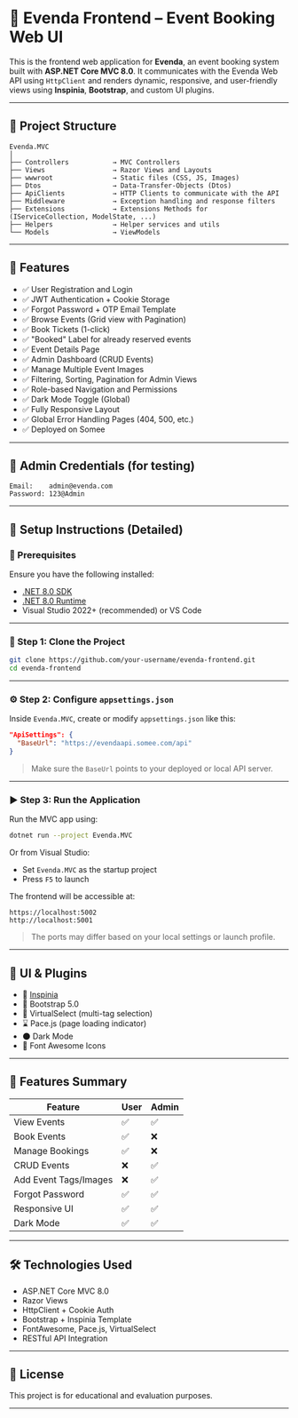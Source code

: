 
# 🎨 Evenda Frontend – Event Booking Web UI

This is the frontend web application for **Evenda**, an event booking system built with **ASP.NET Core MVC 8.0**. It communicates with the Evenda Web API using `HttpClient` and renders dynamic, responsive, and user-friendly views using **Inspinia**, **Bootstrap**, and custom UI plugins.

---

## 🧱 Project Structure

```
Evenda.MVC
│
├── Controllers           → MVC Controllers 
├── Views                 → Razor Views and Layouts
├── wwwroot               → Static files (CSS, JS, Images)
├── Dtos                  → Data-Transfer-Objects (Dtos)
├── ApiClients            → HTTP Clients to communicate with the API
├── Middleware            → Exception handling and response filters
├── Extensions            → Extensions Methods for (IServiceCollection, ModelState, ...)
├── Helpers               → Helper services and utils
└── Models                → ViewModels 
```

---

## 🚀 Features

- ✅ User Registration and Login
- ✅ JWT Authentication + Cookie Storage
- ✅ Forgot Password + OTP Email Template
- ✅ Browse Events (Grid view with Pagination)
- ✅ Book Tickets (1-click)
- ✅ "Booked" Label for already reserved events
- ✅ Event Details Page
- ✅ Admin Dashboard (CRUD Events)
- ✅ Manage Multiple Event Images
- ✅ Filtering, Sorting, Pagination for Admin Views
- ✅ Role-based Navigation and Permissions
- ✅ Dark Mode Toggle (Global)
- ✅ Fully Responsive Layout
- ✅ Global Error Handling Pages (404, 500, etc.)
- ✅ Deployed on Somee

---

## 🔐 Admin Credentials (for testing)

```
Email:    admin@evenda.com  
Password: 123@Admin
```

---

## 🔧 Setup Instructions (Detailed)

### 📌 Prerequisites

Ensure you have the following installed:

- [.NET 8.0 SDK](https://dotnet.microsoft.com/en-us/download)
- [.NET 8.0 Runtime](https://dotnet.microsoft.com/en-us/download/dotnet/8.0/runtime)
- Visual Studio 2022+ (recommended) or VS Code

---

### 📂 Step 1: Clone the Project

```bash
git clone https://github.com/your-username/evenda-frontend.git
cd evenda-frontend
```

---

### ⚙️ Step 2: Configure `appsettings.json`

Inside `Evenda.MVC`, create or modify `appsettings.json` like this:

```json
"ApiSettings": {
  "BaseUrl": "https://evendaapi.somee.com/api"
}
```

> Make sure the `BaseUrl` points to your deployed or local API server.

---

### ▶️ Step 3: Run the Application

Run the MVC app using:

```bash
dotnet run --project Evenda.MVC
```

Or from Visual Studio:
- Set `Evenda.MVC` as the startup project
- Press `F5` to launch

The frontend will be accessible at:
```
https://localhost:5002
http://localhost:5001
```

> The ports may differ based on your local settings or launch profile.

---

## 🎨 UI & Plugins

- 🧱 [Inspinia](https://wrapbootstrap.com/theme/inspinia-responsive-admin-theme-WB0R5L90S)
- 💄 Bootstrap 5.0
- 🎯 VirtualSelect (multi-tag selection)
- ⌛ Pace.js (page loading indicator)
- 🌑 Dark Mode
- 📸 Font Awesome Icons

---

## 🧪 Features Summary

| Feature              | User | Admin |
|----------------------|------|-------|
| View Events          | ✅   | ✅    |
| Book Events          | ✅   | ❌    |
| Manage Bookings      | ✅   | ❌    |
| CRUD Events          | ❌   | ✅    |
| Add Event Tags/Images| ❌   | ✅    |
| Forgot Password      | ✅   | ✅    |
| Responsive UI        | ✅   | ✅    |
| Dark Mode            | ✅   | ✅    |

---

## 🛠 Technologies Used

- ASP.NET Core MVC 8.0
- Razor Views
- HttpClient + Cookie Auth
- Bootstrap + Inspinia Template
- FontAwesome, Pace.js, VirtualSelect
- RESTful API Integration

---

## 📄 License

This project is for educational and evaluation purposes.

---
